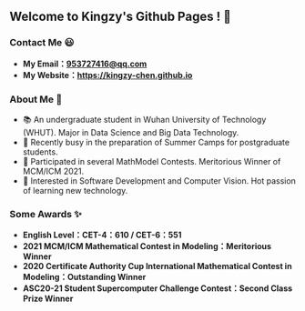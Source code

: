 ## Welcome to Kingzy's Github Pages ! 👋

### Contact Me 😃
+ **My Email：953727416@qq.com**
+ **My Website：https://kingzy-chen.github.io**

### About Me 👀
+ 📚 An undergraduate student in Wuhan University of Technology (WHUT). Major in Data Science and Big Data Technology.
+ 🚀 Recently busy in the preparation of Summer Camps for postgraduate students.
+ 🧐 Participated in several MathModel Contests. Meritorious Winner of MCM/ICM 2021.
+ 🔭 Interested in Software Development and Computer Vision. Hot passion of learning new technology.

### Some Awards ✨
+ **English Level：CET-4：610 / CET-6：551**
+ **2021 MCM/ICM Mathematical Contest in Modeling：Meritorious Winner**
+ **2020 Certificate Authority Cup International Mathematical Contest in Modeling：Outstanding Winner**
+ **ASC20-21 Student Supercomputer Challenge Contest：Second Class Prize Winner**
